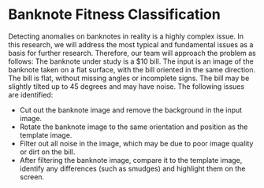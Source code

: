 # Banknote Fitness Classification
Detecting anomalies on banknotes in reality is a highly complex issue. In this research, we will address the most typical and fundamental issues as a basis for further research. Therefore, our team will approach the problem as follows:
The banknote under study is a $10 bill. The input is an image of the banknote taken on a flat surface, with the bill oriented in the same direction. The bill is flat, without missing angles or incomplete signs. The bill may be slightly tilted up to 45 degrees and may have noise. The following issues are identified:
+ Cut out the banknote image and remove the background in the input image.
+ Rotate the banknote image to the same orientation and position as the template image.
+ Filter out all noise in the image, which may be due to poor image quality or dirt on the bill.
+ After filtering the banknote image, compare it to the template image, identify any differences (such as smudges) and highlight them on the screen.

